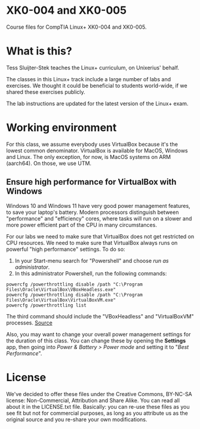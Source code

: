 # XK0-004 and XK0-005
Course files for CompTIA Linux+ XK0-004 and XK0-005.

# What is this?
Tess Sluijter-Stek teaches the Linux+ curriculum, on Unixerius' behalf.

The classes in this Linux+ track include a large number of labs and exercises. We thought it could be beneficial to students world-wide, if we shared these exercises publicly.

The lab instructions are updated for the latest version of the Linux+ exam.

# Working environment

For this class, we assume everybody uses VirtualBox because it's the lowest common denominator. VirtualBox is available for MacOS, Windows and Linux. The only exception, for now, is MacOS systems on ARM (aarch64). On those, we use UTM.

## Ensure high performance for VirtualBox with Windows

Windows 10 and Windows 11 have very good power management features, to save your laptop's battery. Modern processors distinguish between "performance" and "efficiency" cores, where tasks will run on a slower and more power efficient part of the CPU in many circumstances.

For our labs we need to make sure that VirtualBox does not get restricted on CPU resources. We need to make sure that VirtualBox always runs on powerful "high performance" settings. To do so:

1. In your Start-menu search for "Powershell" and choose _run as administrator_.
2. In this administrator Powershell, run the following commands:

```
powercfg /powerthrottling disable /path "C:\Program Files\Oracle\VirtualBox\VBoxHeadless.exe"
powercfg /powerthrottling disable /path "C:\Program Files\Oracle\VirtualBox\VirtualBoxVM.exe"
powercfg /powerthrottling list
```

The third command should include the "VBoxHeadless" and "VirtualBoxVM" processes. [Source](https://forums.virtualbox.org/viewtopic.php?t=108745)

Also, you may want to change your overall power management settings for the duration of this class. You can change these by opening the **Settings** app, then going into _Power & Battery > Power mode_ and setting it to "_Best Performance_".

# License
We've decided to offer these files under the Creative Commons, BY-NC-SA license: Non-Commercial, Attribution and Share Alike. You can read all about it in the LICENSE.txt file. Basically: you can re-use these files as you see fit but not for commercial purposes, as long as you attribute us as the original source and you re-share your own modifications. 
